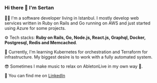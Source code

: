 ### Hi there 👋 I'm Sertan

👨‍💼 I'm a software developer living in Istanbul. I mostly develop web services written in Ruby on Rails and Go running on AWS and just started using Azure for some projects.

⚙️ Tech stacks: **Ruby on Rails, Go, Node.js, React.js, Graphql, Docker, Postgresql, Redis and Memcached**.

🤔 Currently, I'm learning Kubernetes for orchestration and Terraform for infrastructure. My biggest desire is to work with a fully automated system.

😎 Sometimes I make music to relax on AbletonLive in my own way 🤠.

📠 You can find me on [LinkedIn](https://www.linkedin.com/in/sertangulveren/)
